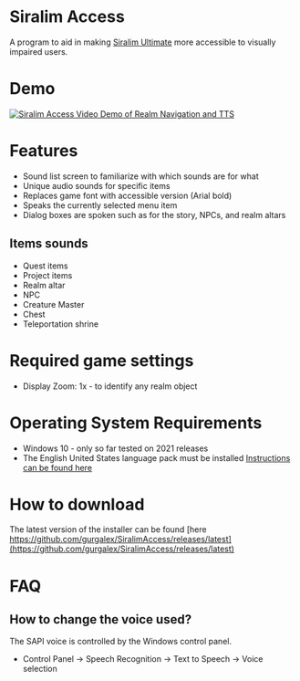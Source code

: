 # Siralim Access

A program to aid in making [Siralim Ultimate](https://store.steampowered.com/app/1289810/Siralim_Ultimate/) more accessible to visually impaired users.

# Demo

[![Siralim Access Video Demo of Realm Navigation and TTS](https://img.youtube.com/vi/00jdY_b_ra0/maxresdefault.jpg)](https://www.youtube.com/watch?v=00jdY_b_ra0)


# Features
- Sound list screen to familiarize with which sounds are for what
- Unique audio sounds for specific items
- Replaces game font with accessible version (Arial bold)
- Speaks the currently selected menu item
- Dialog boxes are spoken such as for the story, NPCs, and realm altars

## Items sounds
- Quest items
- Project items
- Realm altar
- NPC
- Creature Master
- Chest
- Teleportation shrine

# Required game settings
- Display Zoom: 1x - to identify any realm object

# Operating System Requirements
- Windows 10 - only so far tested on 2021 releases
- The English United States language pack must be installed [Instructions can be found here](https://support.microsoft.com/en-us/windows/install-a-language-for-windows-ccd853d3-9ecd-7da7-9ef0-72b4a055410a)


# How to download
The latest version of the installer can be found [here https://github.com/gurgalex/SiralimAccess/releases/latest](https://github.com/gurgalex/SiralimAccess/releases/latest)


# FAQ
## How to change the voice used?
The SAPI voice is controlled by the Windows control panel.
- Control Panel -> Speech Recognition -> Text to Speech -> Voice selection
